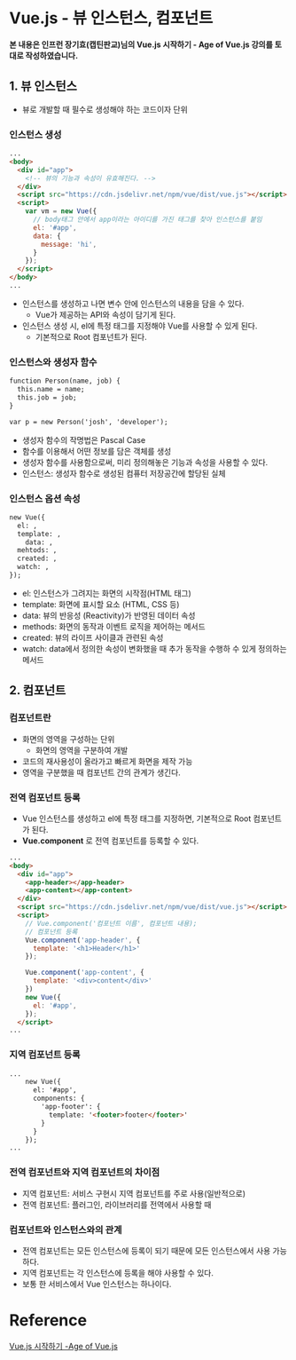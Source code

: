 # Vue.js - 뷰 인스턴스, 컴포넌트

**본 내용은 인프런 장기효(캡틴판교)님의 Vue.js 시작하기 - Age of Vue.js 강의를 토대로 작성하였습니다.**



## 1. 뷰 인스턴스

* 뷰로 개발할 때 필수로 생성해야 하는 코드이자 단위



### 인스턴스 생성

```html
...
<body>
  <div id="app">
    <!-- 뷰의 기능과 속성이 유효해진다. -->
  </div>
  <script src="https://cdn.jsdelivr.net/npm/vue/dist/vue.js"></script>
  <script>
    var vm = new Vue({
      // body태그 안에서 app이라는 아이디를 가진 태그를 찾아 인스턴스를 붙임
      el: '#app',
      data: {
        message: 'hi',
      }
    });
  </script>
</body>
...
```

* 인스턴스를 생성하고 나면 변수 안에 인스턴스의 내용을 담을 수 있다.
  * Vue가 제공하는 API와 속성이 담기게 된다.
* 인스턴스 생성 시, el에 특정 태그를 지정해야 Vue를 사용할 수 있게 된다.
  * 기본적으로 Root 컴포넌트가 된다.



### 인스턴스와 생성자 함수

```html
function Person(name, job) {
  this.name = name;
  this.job = job;
}

var p = new Person('josh', 'developer');
```

* 생성자 함수의 작명법은 Pascal Case
* 함수를 이용해서 어떤 정보를 담은 객체를 생성
* 생성자 함수를 사용함으로써, 미리 정의해놓은 기능과 속성을 사용할 수 있다.
* 인스턴스: 생성자 함수로 생성된 컴퓨터 저장공간에 할당된 실체



### 인스턴스 옵션 속성

```html
new Vue({
  el: ,
  template: ,
	data: ,
  mehtods: ,
  created: ,
  watch: ,
});
```

* el: 인스턴스가 그려지는 화면의 시작점(HTML 태그)
* template: 화면에 표시할 요소 (HTML, CSS 등)
* data: 뷰의 반응성 (Reactivity)가 반영된 데이터 속성
* methods: 화면의 동작과 이벤트 로직을 제어하는 메서드
* created: 뷰의 라이프 사이클과 관련된 속성
* watch: data에서 정의한 속성이 변화했을 때 추가 동작을 수행하 수 있게 정의하는 메서드



## 2. 컴포넌트

### 컴포넌트란

* 화면의 영역을 구성하는 단위
  * 화면의 영역을 구분하여 개발
* 코드의 재사용성이 올라가고 빠르게 화면을 제작 가능
* 영역을 구분했을 때 컴포넌트 간의 관계가 생긴다.



### 전역 컴포넌트 등록

* Vue 인스턴스를 생성하고 el에 특정 태그를 지정하면, 기본적으로 Root 컴포넌트가 된다.
* **Vue.component** 로 전역 컴포넌트를 등록할 수 있다.

```html
...
<body>
  <div id="app">
    <app-header></app-header>
    <app-content></app-content>
  </div>
  <script src="https://cdn.jsdelivr.net/npm/vue/dist/vue.js"></script>
  <script>
    // Vue.component('컴포넌트 이름', 컴포넌트 내용);
    // 컴포넌트 등록
    Vue.component('app-header', {
      template: '<h1>Header</h1>'
    });

    Vue.component('app-content', {
      template: '<div>content</div>'
    })
    new Vue({
      el: '#app',
    });
  </script>
...
```



### 지역 컴포넌트 등록

```html
...
    new Vue({
      el: '#app',
      components: {
        'app-footer': {
          template: '<footer>footer</footer>'
        }
      }
    });
...
```



### 전역 컴포넌트와 지역 컴포넌트의 차이점

* 지역 컴포넌트: 서비스 구현시 지역 컴포넌트를 주로 사용(일반적으로)
* 전역 컴포넌트: 플러그인, 라이브러리를 전역에서 사용할 때



### 컴포넌트와 인스턴스와의 관계

* 전역 컴포넌트는 모든 인스턴스에 등록이 되기 때문에 모든 인스턴스에서 사용 가능하다.
* 지역 컴포넌트는 각 인스턴스에 등록을 해야 사용할 수 있다.
* 보통 한 서비스에서 Vue 인스턴스는 하나이다.

# Reference

[Vue.js 시작하기 -Age of Vue.js](https://www.inflearn.com/course/Age-of-Vuejs/dashboard)

